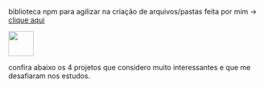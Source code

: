 
biblioteca npm para agilizar na criação de arquivos/pastas feita por mim ->
<a href="https://www.npmjs.com/package/repo-express-example-node">clique aqui</a>

<img src="https://cdn.jsdelivr.net/gh/devicons/devicon/icons/npm/npm-original-wordmark.svg" width="50" />

confira abaixo os 4 projetos que considero muito interessantes e que me desafiaram nos estudos.
